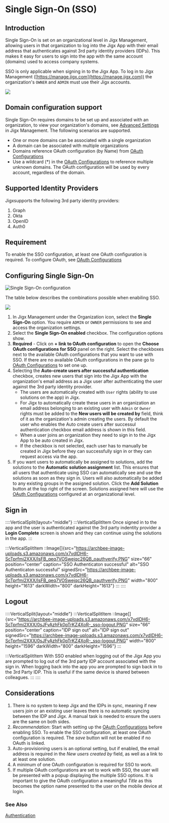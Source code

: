 # Single Sign-On (SSO)

## Introduction

Single Sign-On is set on an organizational level in Jigx Management, allowing users in that organization to log into the Jigx App with their email address that authenticates against 3rd party identity providers (IDPs). This makes it easy for users to sign into the app with the same account (domains) used to access company systems.

SSO is only applicable when signing in to the Jigx App. To log in to Jigx Management ([https://manage.jigx.com](https://manage.jigx.com)) the organization's `OWNER` and `ADMIN` must use their Jigx accounts.

![](https://archbee-image-uploads.s3.amazonaws.com/x7vdIDH6-ScTprfmi2XXX/VGyVfiPrk0PxZkB2W7Ev6_sso.gif)

## Domain configuration support

Single Sign-On requires domains to be set up and associated with an organization, to view your organization's domains, see [Advanced Settings](<./../Organization Settings.md>) in Jigx Management. The following scenarios are supported.

- One or more domains can be associated with a single organization
- A domain can be associated with multiple organizations&#x20;
- Domains reference OAuth configuration (by Name) from [OAuth Configurations](<./OAuth Configurations.md>)
- Use a wildcard (\*) in the [OAuth Configurations](<./OAuth Configurations.md>) to reference multiple unknown domains. The OAuth configuration will be used by every account, regardless of the domain.

## Supported Identity Providers

Jigxsupports the following 3rd party identity providers:

1. Graph
2. Okta
3. OpenID
4. Auth0

## Requirement

To enable the SSO configuration, at least one OAuth configuration is required. To configure OAuth, see [OAuth Configurations](<./OAuth Configurations.md>)

## Configuring Single Sign-On

![Single Sign-On configuration](https://archbee-image-uploads.s3.amazonaws.com/x7vdIDH6-ScTprfmi2XXX/5w0qPCLrUcF3KCRvG962S_ssoconfigl.png "Single Sign-On configuration")

The table below describes the combinations possible when enabiling SSO.

![](https://archbee-image-uploads.s3.amazonaws.com/x7vdIDH6-ScTprfmi2XXX/xot7H5Sqrub_O3vGnOj35_ssotablev2.png)

1. In Jigx Management under the Organization icon, select the **Single Sign-On** option. You require `ADMIN` or `OWNER` permissions to see and access the organization settings.
2. Select the **Single Sign-On enabled** checkbox. The configuration options show.
3. **Required** - Click on **+ link to OAuth configuration** to open the **Choose OAuth configurations for SSO** panel on the right. Select the checkboxes next to the available OAuth configurations that you want to use with SSO. If there are no available OAuth configurations in the pane go to [OAuth Configurations](<./OAuth Configurations.md>) to set one up.
4. Selecting the **Auto-create users after successful authentication** checkbox, creates new users that sign into the Jigx App with the organization's email address as a Jigx user after authenticating the user against the 3rd party identity provider.
   - The users are automatically created with `User` rights (ability to use solutions on the  app) in Jigx.
   - For Jigx to automatically create these users in an organization an email address  belonging to an existing user with `Admin` or `Owner` rights must be added to the **New users will be created by** field, think of it as the organization's admin creating the users. By default the user who enables the Auto create users after successul authentication checkbox email address is shown in this field.
   - When a user joins an organization they need to sign in to the Jigx App to be auto created in Jigx.
   - If the checkbox is not selected, each user has to manually be created in Jigx  before they can successfully sign in or they can request access via the app.
5. If you want users to automatically be assigned to solutions, add the solutions to the **Automatic solution assignment** list. This ensures that all users that authenticate using SSO can automatically see and use the solutions as soon as they sign in. Users will also automatically be added to any existing groups in the assigned solution.  Click the **Add Solution** button at the top right of the screen. Solutions assigned here will use the [OAuth Configurations](<./OAuth Configurations.md>) configured at an organizational level.

## Sign in

::::VerticalSplit{layout="middle"}
:::VerticalSplitItem
Once signed in to the app and the user is authenticated against the 3rd party indentity provider a **Login Complete** screen is shown and they can continue using the solutions in the app.
:::

:::VerticalSplitItem
::Image[]{src="https://archbee-image-uploads.s3.amazonaws.com/x7vdIDH6-ScTprfmi2XXX/IsFB_qeq7VOSwejqc26QB_oauthverify.PNG" size="66" position="center" caption="SSO Authenticaton successful" alt="SSO Authenticaton successful" signedSrc="https://archbee-image-uploads.s3.amazonaws.com/x7vdIDH6-ScTprfmi2XXX/IsFB_qeq7VOSwejqc26QB_oauthverify.PNG" width="800" height="1613" darkWidth="800" darkHeight="1613"}
:::
::::

## Logout

::::VerticalSplit{layout="middle"}
:::VerticalSplitItem
::Image[]{src="https://archbee-image-uploads.s3.amazonaws.com/x7vdIDH6-ScTprfmi2XXX/0sJFyAzhFk0pTrKZ4XoR-_sso-logout.PNG" size="66" position="center" caption="IDP sign out" alt="IDP sign out" signedSrc="https://archbee-image-uploads.s3.amazonaws.com/x7vdIDH6-ScTprfmi2XXX/0sJFyAzhFk0pTrKZ4XoR-_sso-logout.PNG" width="800" height="1596" darkWidth="800" darkHeight="1596"}
:::

:::VerticalSplitItem
With SSO enabled when logging out of the Jigx App you are prompted to log out of the 3rd party IDP account associated with the sign in.  When logging back into the app you are prompted to sign back in to the 3rd Party IDP. This is useful if the same device is shared between colleagues.
:::
::::

## Considerations

1. There is no system to keep Jigx and the IDPs in sync, meaning if new users join or an existing user leaves there is no automatic syncing between the IDP and Jigx.  A manual task is needed to ensure the users are the same on both sides.
2. *Recommendation*: Start with setting up the [OAuth Configurations](<./OAuth Configurations.md>) before enabling SSO. To enable the SSO configuration, at least one OAuth configuration is required. The *save* button will not be enabled if no OAuth is linked.
3. Auto-provisioning users is an optional setting, but if enabled, the email address is required in the *New users created by* field, as well as a link to at least one solution.
4. A minimum of one OAuth configuration is required for SSO to work.
5. If multiple OAuth configurations are set to work with SSO, the user will be presented with a popup displaying the multiple SSO options. It is important to give the OAuth configuration a meaningful *Title* as this becomes the option name presented to the user on the mobile device at login.

### See Also

[Authentication](<./../../Understanding the basics/Authentication.md>)
